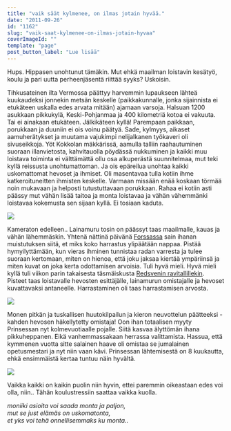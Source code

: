 ```yaml
---
title: "vaik säät kylmenee, on ilmas jotain hyvää."
date: "2011-09-26"
id: "1162"
slug: "vaik-saat-kylmenee-on-ilmas-jotain-hyvaa"
coverImageId: ""
template: "page"
post_button_label: "Lue lisää"
---
```


Hups. Hippasen unohtunut tämäkin. Mut ehkä maailman loistavin kesätyö, koulu ja pari uutta perheenjäsentä riittää syyks? Uskoisin.

  

Tihkusateinen ilta Vermossa päättyy harvemmin lupaukseen lähteä kuukaudeksi jonnekin metsän keskelle (paikkakunnalle, jonka sijainnista ei etukäteen uskalla edes arvata mitään) ajamaan varsoja. Halsuan 1200 asukkaan pikkukylä, Keski-Pohjanmaa ja 400 kilometriä kotoa ei vakuuta. Tai ei ainakaan etukäteen. Jälkikäteen kyllä! Parempaan paikkaan, porukkaan ja duuniin ei ois voinu päätyä. Sade, kylmyys, aikaset aamuherätykset ja muutama vajukimpi nelijalkanen työkaveri oli sivuseikkoja. Yöt Kokkolan mäkkärissä, aamulla talliin raahautuminen suoraan illanvietosta, kahvitauolla pöydässä nukkuminen ja kaikki muu loistava toiminta ei välttämättä ollu osa alkuperästä suunnitelmaa, mut teki kyllä reissusta unohtumattoman. Ja ois epäreilua unohtaa kaikki uskomattomat hevoset ja ihmiset. Oli masentavaa tulla kotiin ihme katkeroituneitten ihmisten keskelle. Varmaan missään enää koskaan törmää noin mukavaan ja helposti tutustuttavaan porukkaan. Rahaa ei kotiin asti päässy mut vähän lisää taitoa ja monta loistavaa ja vähän vähemmänki loistavaa kokemusta sen sijaan kyllä. Ei tosiaan kaduta.

  

[![](images/nimet%25C3%25B6n41.png)](http://3.bp.blogspot.com/-9L7ma-L1GMU/ToC85QDRxkI/AAAAAAAAAHc/ezLOG4S2tJo/s1600/nimet%25C3%25B6n41.png)

  

Kameraton edelleen.. Lainamuru tosin on päässyt taas maailmalle, kauas ja vähän lähemmäskin. Yhtenä nättinä päivänä [Forssassa](http://maisaw.otukset.fi/kuvat/2011/Ravit/TotoTV+Forssa+3/) sain ihanan muistutuksen siitä, et miks koko harrastus ylipäätään nappaa. Pistää hymyilyttämään, kun vieras ihminen tunnistaa radan varresta ja tulee suoraan kertomaan, miten on hienoa, että joku jaksaa kiertää ympäriinsä ja miten kuvat on joka kerta odottamisen arvoisia. Tuli hyvä mieli. Hyvä mieli kyllä tuli viikon parin takaisesta täsmäiskusta [Redsvenin ravitallillekin](http://maisaw.otukset.fi/kuvat/2011/Tallit+ja+hevoset/Ravitalli+Marko+Redsven/). Pisteet taas loistavalle hevosten esittäjälle, lainamurun omistajalle ja hevoset kuvattavaksi antaneelle. Harrastaminen oli taas harrastamisen arvosta.

  

[![](images/DSC_1434.png)](http://3.bp.blogspot.com/-ifmSysHhjoQ/ToC839ugeEI/AAAAAAAAAHY/R9ACpvWwMEE/s1600/DSC_1434.png)

  

Monen pitkän ja tuskallisen huutokilpailun ja kieron neuvottelun päätteeksi - kahden hevosen häkellytetty omistaja! Oon ihan totaalisen myyty Prinsessan nyt kolmevuotiaalle pojalle. Siitä kasvaa älyttömän ihana pikkuheppanen. Eikä vanhemmassakaan herrassa valittamista. Hassua, että kymmenen vuotta sitte salainen haave oli omistaa se jumalainen opetusmestari ja nyt niin vaan kävi. Prinsessan lähtemisestä on 8 kuukautta, ehkä ensimmäistä kertaa tuntuu näin hyvältä. 

  

[![](images/AAARGH.png)](http://1.bp.blogspot.com/-1gR_DaEbdKw/ToC815ochwI/AAAAAAAAAHU/OtF8So0Esho/s1600/AAARGH.png)

  

Vaikka kaikki on kaikin puolin niin hyvin, ettei paremmin oikeastaan edes voi olla, niin.. Tähän koulustressiin saattaa vaikka kuolla.

  

_moniiki asioita voi saada monta ja paljon,_  
_mut se just elämäs on uskomatonta,_  
_et yks voi tehä onnellisemmaks ku monta.._
